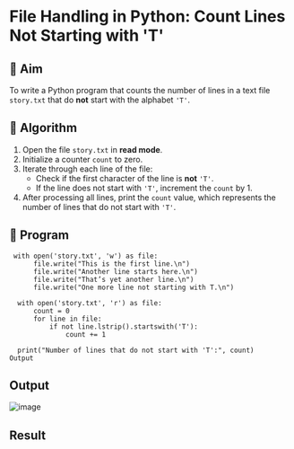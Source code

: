 # File Handling in Python: Count Lines Not Starting with 'T'

## 🎯 Aim
To write a Python program that counts the number of lines in a text file `story.txt` that do **not** start with the alphabet `'T'`.

## 🧠 Algorithm
1. Open the file `story.txt` in **read mode**.
2. Initialize a counter `count` to zero.
3. Iterate through each line of the file:
   - Check if the first character of the line is **not** `'T'`.
   - If the line does not start with `'T'`, increment the `count` by 1.
4. After processing all lines, print the `count` value, which represents the number of lines that do not start with `'T'`.

## 🧾 Program
```
 with open('story.txt', 'w') as file:
      file.write("This is the first line.\n")
      file.write("Another line starts here.\n")
      file.write("That’s yet another line.\n")
      file.write("One more line not starting with T.\n")
  
  with open('story.txt', 'r') as file:
      count = 0  
      for line in file:
          if not line.lstrip().startswith('T'):
              count += 1  
  
  print("Number of lines that do not start with 'T':", count)
Output
```

## Output
![image](https://github.com/user-attachments/assets/96d03435-0c65-47ed-91b1-7b2bf7212f43)


## Result
